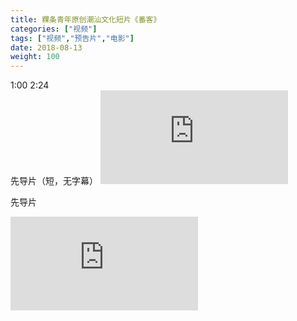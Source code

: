 ```yaml
---
title: 粿条青年原创潮汕文化短片《番客》
categories: ["视频"]
tags: ["视频","预告片","电影"]
date: 2018-08-13
weight: 100
---
```


<link rel="stylesheet" type="text/css" href="../guestyle.css"> 
<tag>1:00</tag> <tag>2:24</tag> <br/>
先导片（短，无字幕）
<iframe frameborder="0" src="https://v.qq.com/txp/iframe/player.html?vid=z07786milmo" allowFullScreen="true"></iframe>

先导片
<iframe frameborder="0" src="https://v.qq.com/txp/iframe/player.html?vid=x0714rlfplq" allowFullScreen="true"></iframe>